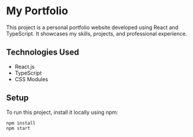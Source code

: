 # My Portfolio

This project is a personal portfolio website developed using React and TypeScript. It showcases my skills, projects, and professional experience.

## Technologies Used

- React.js
- TypeScript
- CSS Modules

## Setup

To run this project, install it locally using npm:

```bash
npm install
npm start
```
